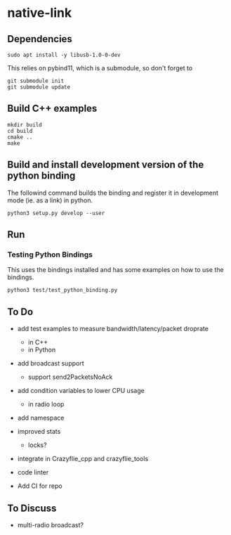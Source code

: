 # native-link


## Dependencies

```
sudo apt install -y libusb-1.0-0-dev
```

This relies on pybind11, which is a submodule, so don't forget to

```
git submodule init 
git submodule update
```

## Build C++ examples

```
mkdir build
cd build
cmake ..
make
```

## Build and install development version of the python binding

The followind command builds the binding and register it in development mode (ie. as a link) in python.

```
python3 setup.py develop --user
```

## Run

### Testing Python Bindings

This uses the bindings installed and has some examples on how to use the bindings.

```
python3 test/test_python_binding.py
```

## To Do

* add test examples to measure bandwidth/latency/packet droprate
  * in C++
  * in Python
* add broadcast support
  * support send2PacketsNoAck 
* add condition variables to lower CPU usage
  * in radio loop
* add namespace 
* improved stats
  * locks?

* integrate in Crazyflie_cpp and crazyflie_tools
* code linter
* Add CI for repo

## To Discuss

* multi-radio broadcast?